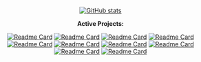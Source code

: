 <div align="center">

[![GitHub stats](https://github-readme-stats.vercel.app/api?username=hypnootize&card_width=500px&text_bold=true&show_icons=true&rank_icon=github&include_all_commits=true&theme=github_dark&hide_border=true&bg_color=131922&icon_color=c3d1d9)](https://github.com/hypnootize)

 **Active Projects:** 

[![Readme Card](https://github-readme-stats.vercel.app/api/pin/?username=hypnootize&repo=tf2-huds-archive&show_owner=true&text_bold=true&show_icons=true&theme=github_dark&hide_border=true&bg_color=131922&icon_color=c3d1d9)](https://github.com/Hypnootize/TF2-HUDs-Archive)
[![Readme Card](https://github-readme-stats.vercel.app/api/pin/?username=hypnootize&repo=lighthud&show_owner=true&text_bold=true&show_icons=true&theme=github_dark&hide_border=true&bg_color=131922&icon_color=c3d1d9)](https://github.com/Hypnootize/lighthud)
[![Readme Card](https://github-readme-stats.vercel.app/api/pin/?username=hypnootize&repo=m0rehud&show_owner=true&text_bold=true&show_icons=true&theme=github_dark&hide_border=true&bg_color=131922&icon_color=c3d1d9)](https://github.com/Hypnootize/m0rehud)
[![Readme Card](https://github-readme-stats.vercel.app/api/pin/?username=hypnootize&repo=hexhud&show_owner=true&text_bold=true&show_icons=true&theme=github_dark&hide_border=true&bg_color=131922&icon_color=c3d1d9)](https://github.com/Hypnootize/hexhud)
[![Readme Card](https://github-readme-stats.vercel.app/api/pin/?username=hypnootize&repo=hypnotizehud&show_owner=true&text_bold=true&show_icons=true&theme=github_dark&hide_border=true&bg_color=131922&icon_color=c3d1d9)](https://github.com/Hypnootize/hypnotizehud)
[![Readme Card](https://github-readme-stats.vercel.app/api/pin/?username=hypnootize&repo=sunsethud&show_owner=true&text_bold=true&show_icons=true&theme=github_dark&hide_border=true&bg_color=131922&icon_color=c3d1d9)](https://github.com/Hypnootize/sunsethud)
[![Readme Card](https://github-readme-stats.vercel.app/api/pin/?username=hypnootize&repo=hypnotize-m0rehud&show_owner=true&text_bold=true&show_icons=true&theme=github_dark&hide_border=true&bg_color=131922&icon_color=c3d1d9)](https://github.com/Hypnootize/hypnotize-m0rehud)
[![Readme Card](https://github-readme-stats.vercel.app/api/pin/?username=hypnootize&repo=shrekhud&show_owner=true&text_bold=true&show_icons=true&theme=github_dark&hide_border=true&bg_color=131922&icon_color=c3d1d9)](https://github.com/Hypnootize/shrekhud)
[![Readme Card](https://github-readme-stats.vercel.app/api/pin/?username=hypnootize&repo=huds-update-guide&show_owner=true&text_bold=true&show_icons=true&theme=github_dark&hide_border=true&bg_color=131922&icon_color=c3d1d9)](https://github.com/Hypnootize/HUDs-Update-Guide)
[![Readme Card](https://github-readme-stats.vercel.app/api/pin/?username=hypnootize&repo=tf2-hud-crosshairs&show_owner=true&text_bold=true&show_icons=true&theme=github_dark&hide_border=true&bg_color=131922&icon_color=c3d1d9)](https://github.com/Hypnootize/TF2-HUD-Crosshairs)

</div>
